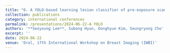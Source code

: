 ```yaml
---
title: "6. A YOLO-based learning lesion classifier of pre-exposure scan in digital breast tomosynthesis"
collection: publications
category: international conferences
permalink: /presentations/2024-06-22-A YOLO
authors: '**Seoyoung Lee**, Subong Hyun, Donghyun Kim, Seungryong Cho'
excerpt: ''
date: 2024-06-22
venue: 'Oral, 17th International Workshop on Breast Imaging (IWBI)'
---
```

